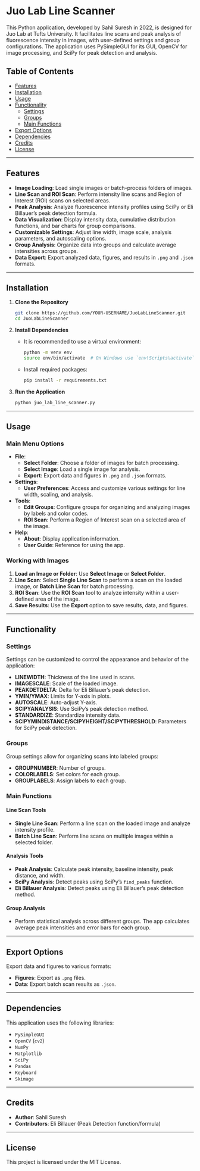 # Juo Lab Line Scanner

This Python application, developed by Sahil Suresh in 2022, is designed for Juo Lab at Tufts University. It facilitates line scans and peak analysis of fluorescence intensity in images, with user-defined settings and group configurations. The application uses PySimpleGUI for its GUI, OpenCV for image processing, and SciPy for peak detection and analysis.

## Table of Contents

- [Features](#features)
- [Installation](#installation)
- [Usage](#usage)
- [Functionality](#functionality)
  - [Settings](#settings)
  - [Groups](#groups)
  - [Main Functions](#main-functions)
- [Export Options](#export-options)
- [Dependencies](#dependencies)
- [Credits](#credits)
- [License](#license)

---

## Features

- **Image Loading**: Load single images or batch-process folders of images.
- **Line Scan and ROI Scan**: Perform intensity line scans and Region of Interest (ROI) scans on selected areas.
- **Peak Analysis**: Analyze fluorescence intensity profiles using SciPy or Eli Billauer’s peak detection formula.
- **Data Visualization**: Display intensity data, cumulative distribution functions, and bar charts for group comparisons.
- **Customizable Settings**: Adjust line width, image scale, analysis parameters, and autoscaling options.
- **Group Analysis**: Organize data into groups and calculate average intensities across groups.
- **Data Export**: Export analyzed data, figures, and results in `.png` and `.json` formats.

---

## Installation

1. **Clone the Repository**
    ```bash
    git clone https://github.com/YOUR-USERNAME/JuoLabLineScanner.git
    cd JuoLabLineScanner
    ```

2. **Install Dependencies**
    - It is recommended to use a virtual environment:
      ```bash
      python -m venv env
      source env/bin/activate  # On Windows use `env\Scripts\activate`
      ```
    - Install required packages:
      ```bash
      pip install -r requirements.txt
      ```

3. **Run the Application**
    ```bash
    python juo_lab_line_scanner.py
    ```

---

## Usage

### Main Menu Options

- **File**:
  - **Select Folder**: Choose a folder of images for batch processing.
  - **Select Image**: Load a single image for analysis.
  - **Export**: Export data and figures in `.png` and `.json` formats.
- **Settings**:
  - **User Preferences**: Access and customize various settings for line width, scaling, and analysis.
- **Tools**:
  - **Edit Groups**: Configure groups for organizing and analyzing images by labels and color codes.
  - **ROI Scan**: Perform a Region of Interest scan on a selected area of the image.
- **Help**:
  - **About**: Display application information.
  - **User Guide**: Reference for using the app.

### Working with Images

1. **Load an Image or Folder**: Use **Select Image** or **Select Folder**.
2. **Line Scan**: Select **Single Line Scan** to perform a scan on the loaded image, or **Batch Line Scan** for batch processing.
3. **ROI Scan**: Use the **ROI Scan** tool to analyze intensity within a user-defined area of the image.
4. **Save Results**: Use the **Export** option to save results, data, and figures.

---

## Functionality

### Settings

Settings can be customized to control the appearance and behavior of the application:
- **LINEWIDTH**: Thickness of the line used in scans.
- **IMAGESCALE**: Scale of the loaded image.
- **PEAKDETDELTA**: Delta for Eli Billauer’s peak detection.
- **YMIN/YMAX**: Limits for Y-axis in plots.
- **AUTOSCALE**: Auto-adjust Y-axis.
- **SCIPYANALYSIS**: Use SciPy’s peak detection method.
- **STANDARDIZE**: Standardize intensity data.
- **SCIPYMINDISTANCE/SCIPYHEIGHT/SCIPYTHRESHOLD**: Parameters for SciPy peak detection.

### Groups

Group settings allow for organizing scans into labeled groups:
- **GROUPNUMBER**: Number of groups.
- **COLORLABELS**: Set colors for each group.
- **GROUPLABELS**: Assign labels to each group.

### Main Functions

#### Line Scan Tools

- **Single Line Scan**: Perform a line scan on the loaded image and analyze intensity profile.
- **Batch Line Scan**: Perform line scans on multiple images within a selected folder.

#### Analysis Tools

- **Peak Analysis**: Calculate peak intensity, baseline intensity, peak distance, and width.
- **SciPy Analysis**: Detect peaks using SciPy’s `find_peaks` function.
- **Eli Billauer Analysis**: Detect peaks using Eli Billauer’s peak detection method.

#### Group Analysis

- Perform statistical analysis across different groups. The app calculates average peak intensities and error bars for each group.

---

## Export Options

Export data and figures to various formats:
- **Figures**: Export as `.png` files.
- **Data**: Export batch scan results as `.json`.

---

## Dependencies

This application uses the following libraries:
- `PySimpleGUI`
- `OpenCV` (`cv2`)
- `NumPy`
- `Matplotlib`
- `SciPy`
- `Pandas`
- `Keyboard`
- `Skimage`

---

## Credits

- **Author**: Sahil Suresh
- **Contributors**: Eli Billauer (Peak Detection function/formula)

---

## License

This project is licensed under the MIT License.
